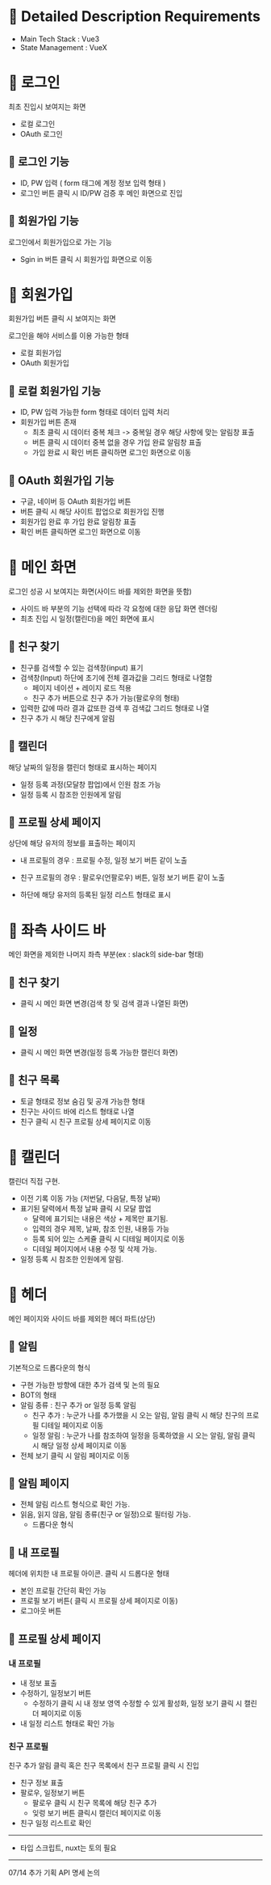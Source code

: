 # 🧸 Detailed Description Requirements

- Main Tech Stack : Vue3
- State Management : VueX

# 🔶 로그인

최초 진입시 보여지는 화면

- 로컬 로그인
- OAuth 로그인

## 🔸 로그인 기능

- ID, PW 입력 ( form 태그에 계정 정보 입력 형태 )
- 로그인 버튼 클릭 시 ID/PW 검증 후 메인 화면으로 진입

## 🔸 회원가입 기능

로그인에서 회원가입으로 가는 기능

- Sgin in 버튼 클릭 시 회원가입 화면으로 이동

# 🔶 회원가입

회원가입 버튼 클릭 시 보여지는 화면

로그인을 해야 서비스를 이용 가능한 형태

- 로컬 회원가입
- OAuth 회원가입

## 🔸 로컬 회원가입 기능

- ID, PW 입력 가능한 form 형태로 데이터 입력 처리
- 회원가입 버튼 존재
  - 최초 클릭 시 데이터 중복 체크 -> 중복일 경우 해당 사항에 맞는 알림창 표출
  - 버튼 클릭 시 데이터 중복 없을 경우 가입 완료 알림창 표출
  - 가입 완료 시 확인 버튼 클릭하면 로그인 화면으로 이동

## 🔸 OAuth 회원가입 기능

- 구글, 네이버 등 OAuth 회원가입 버튼
- 버튼 클릭 시 해당 사이트 팝업으로 회원가입 진행
- 회원가입 완료 후 가입 완료 알림창 표출
- 확인 버튼 클릭하면 로그인 화면으로 이동

# 🔶 메인 화면

로그인 성공 시 보여지는 화면(사이드 바를 제외한 화면을 뜻함)

- 사이드 바 부분의 기능 선택에 따라 각 요청에 대한 응답 화면 렌더링
- 최초 진입 시 일정(캘린더)을 메인 화면에 표시

## 🔸 친구 찾기

- 친구를 검색할 수 있는 검색창(input) 표기
- 검색창(Input) 하단에 초기에 전체 결과값을 그리드 형태로 나열함
  - 페이지 네이션 + 레이지 로드 적용
  - 친구 추가 버튼으로 친구 추가 가능(팔로우의 형태)
- 입력한 값에 따라 결과 값또한 검색 후 검색값 그리드 형태로 나열
- 친구 추가 시 해당 친구에게 알림

## 🔸 캘린더

해당 날짜의 일정을 캘린더 형태로 표시하는 페이지

- 일정 등록 과정(모달창 팝업)에서 인원 참조 가능
- 일정 등록 시 참조한 인원에게 알림

## 🔸 프로필 상세 페이지

상단에 해당 유저의 정보를 표출하는 페이지

- 내 프로필의 경우 : 프로필 수정, 일정 보기 버튼 같이 노출
- 친구 프로필의 경우 : 팔로우(언팔로우) 버튼, 일정 보기 버튼 같이 노출

- 하단에 해당 유저의 등록된 일정 리스트 형태로 표시

# 🔶 좌측 사이드 바

메인 화면을 제외한 나머지 좌측 부분(ex : slack의 side-bar 형태)

## 🔸 친구 찾기

- 클릭 시 메인 화면 변경(검색 창 및 검색 결과 나열된 화면)

## 🔸 일정

- 클릭 시 메인 화면 변경(일정 등록 가능한 캘린더 화면)

## 🔸 친구 목록

- 토글 형태로 정보 숨김 및 공개 가능한 형태
- 친구는 사이드 바에 리스트 형태로 나열
- 친구 클릭 시 친구 프로필 상세 페이지로 이동

# 🔶 캘린더

캘린더 직접 구현.

- 이전 기록 이동 가능 (저번달, 다음달, 특정 날짜)
- 표기된 달력에서 특정 날짜 클릭 시 모달 팝업
  - 달력에 표기되는 내용은 색상 + 제목만 표기됨.
  - 입력의 경우 제목, 날짜, 참조 인원, 내용등 가능
  - 등록 되어 있는 스케쥴 클릭 시 디테일 페이지로 이동
  - 디테일 페이지에서 내용 수정 및 삭제 가능.
- 일정 등록 시 참조한 인원에게 알림.

# 🔶 헤더

메인 페이지와 사이드 바를 제외한 헤더 파트(상단)

## 🔸 알림

기본적으로 드롭다운의 형식

- 구현 가능한 방향에 대한 추가 검색 및 논의 필요
- BOT의 형태
- 알림 종류 : 친구 추가 or 일정 등록 알림
  - 친구 추가 : 누군가 나를 추가했을 시 오는 알림, 알림 클릭 시 해당 친구의 프로필 디테일 페이지로 이동
  - 일정 알림 : 누군가 나를 참조하여 일정을 등록하였을 시 오는 알림, 알림 클릭 시 해당 일정 상세 페이지로 이동
- 전체 보기 클릭 시 알림 페이지로 이동

## 🔸 알림 페이지

- 전체 알림 리스트 형식으로 확인 가능.
- 읽음, 읽지 않음, 알림 종류(친구 or 일정)으로 필터링 가능.
  - 드롭다운 형식

## 🔸 내 프로필

헤더에 위치한 내 프로필 아이콘. 클릭 시 드롭다운 형태

- 본인 프로필 간단히 확인 가능
- 프로필 보기 버튼( 클릭 시 프로필 상세 페이지로 이동)
- 로그아웃 버튼

## 🔸 프로필 상세 페이지

### 내 프로필

- 내 정보 표출
- 수정하기, 일정보기 버튼
  - 수정하기 클릭 시 내 정보 영역 수정할 수 있게 활성화, 일정 보기 클릭 시 캘린더 페이지로 이동
- 내 일정 리스트 형태로 확인 가능

### 친구 프로필

친구 추가 알림 클릭 혹은 친구 목록에서 친구 프로필 클릭 시 진입

- 친구 정보 표출
- 팔로우, 일정보기 버튼
  - 팔로우 클릭 시 친구 목록에 해당 친구 추가
  - 잊렁 보기 버튼 클릭시 캘린더 페이지로 이동
- 친구 일정 리스트로 확인

---

- 타입 스크립트, nuxt는 토의 필요

---

07/14 추가 기획 API 명세 논의
